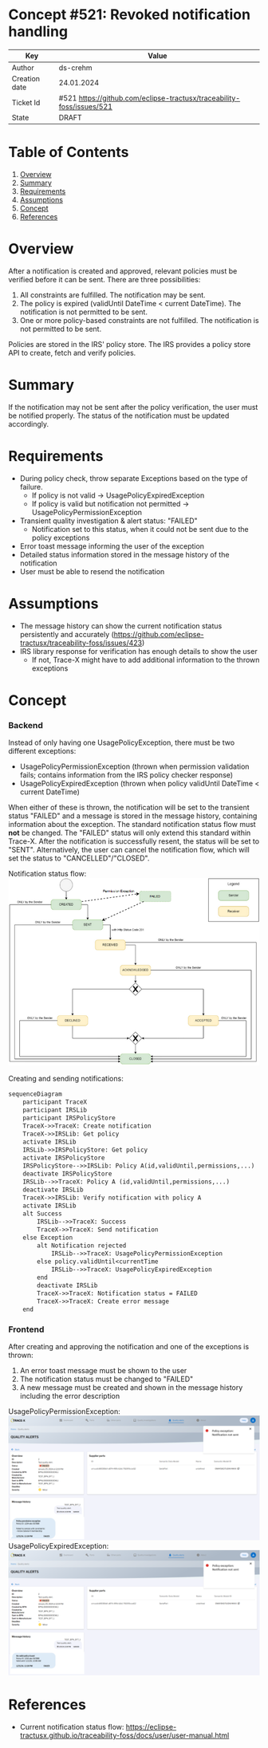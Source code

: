 # Concept #521: Revoked notification handling

| Key           | Value                                                                 |
|---------------|-----------------------------------------------------------------------|
| Author        | ds-crehm                                                              |
| Creation date | 24.01.2024                                                            |
| Ticket Id     | #521 https://github.com/eclipse-tractusx/traceability-foss/issues/521 |
| State         | DRAFT                                                                 |

# Table of Contents
1. [Overview](#overview)
2. [Summary](#summary)
3. [Requirements](#requirements)
4. [Assumptions](#assumptions)
5. [Concept](#concept)
6. [References](#references)

# Overview

After a notification is created and approved, relevant policies must be verified before it can be sent.
There are three possibilities:
1. All constraints are fulfilled. The notification may be sent.
2. The policy is expired (validUntil DateTime < current DateTime). The notification is not permitted to be sent.
3. One or more policy-based constraints are not fulfilled. The notification is not permitted to be sent.

Policies are stored in the IRS' policy store. The IRS provides a policy store API to create, fetch and verify policies.

# Summary

If the notification may not be sent after the policy verification, the user must be notified properly.
The status of the notification must be updated accordingly.

# Requirements

- During policy check, throw separate Exceptions based on the type of failure.
  - If policy is not valid -> UsagePolicyExpiredException
  - If policy is valid but notification not permitted -> UsagePolicyPermissionException
- Transient quality investigation & alert status: "FAILED"
  - Notification set to this status, when it could not be sent due to the policy exceptions
- Error toast message informing the user of the exception
- Detailed status information stored in the message history of the notification
- User must be able to resend the notification

# Assumptions

- The message history can show the current notification status persistently and accurately (https://github.com/eclipse-tractusx/traceability-foss/issues/423)
- IRS library response for verification has enough details to show the user
  - If not, Trace-X might have to add additional information to the thrown exceptions

# Concept

### Backend

Instead of only having one UsagePolicyException, there must be two different exceptions:
- UsagePolicyPermissionException (thrown when permission validation fails; contains information from the IRS policy checker response)
- UsagePolicyExpiredException (thrown when policy validUntil DateTime < current DateTime)

When either of these is thrown, the notification will be set to the transient status "FAILED" and a message is stored in the message history, containing information about the exception.
The standard notification status flow must **not** be changed. The "FAILED" status will only extend this standard within Trace-X.
After the notification is successfully resent, the status will be set to "SENT". Alternatively, the user can cancel the notification flow, which will set the status to "CANCELLED"/"CLOSED".

Notification status flow:
![Notification-Status-Flow.png](Notification-Status-Flow.png)

Creating and sending notifications:
```mermaid
sequenceDiagram
    participant TraceX
    participant IRSLib
    participant IRSPolicyStore
    TraceX->>TraceX: Create notification
    TraceX->>IRSLib: Get policy
    activate IRSLib
    IRSLib->>IRSPolicyStore: Get policy
    activate IRSPolicyStore
    IRSPolicyStore-->>IRSLib: Policy A(id,validUntil,permissions,...)
    deactivate IRSPolicyStore
    IRSLib-->>TraceX: Policy A (id,validUntil,permissions,...)
    deactivate IRSLib
    TraceX->>IRSLib: Verify notification with policy A
    activate IRSLib
    alt Success
        IRSLib-->>TraceX: Success
        TraceX->>TraceX: Send notification
    else Exception
        alt Notification rejected
            IRSLib-->>TraceX: UsagePolicyPermissionException
        else policy.validUntil<currentTime
            IRSLib-->>TraceX: UsagePolicyExpiredException
        end
        deactivate IRSLib
        TraceX->>TraceX: Notification status = FAILED
        TraceX->>TraceX: Create error message
    end
```

### Frontend

After creating and approving the notification and one of the exceptions is thrown:
1. An error toast message must be shown to the user
2. The notification status must be changed to "FAILED"
3. A new message must be created and shown in the message history including the error description

UsagePolicyPermissionException:
![UsagePolicyPermissionException-Mockup.png](UsagePolicyPermissionException-Mockup.png)
UsagePolicyExpiredException:
![UsagePolicyExpiredException-Mockup.png](UsagePolicyExpiredException-Mockup.png)

# References

- Current notification status flow: https://eclipse-tractusx.github.io/traceability-foss/docs/user/user-manual.html
